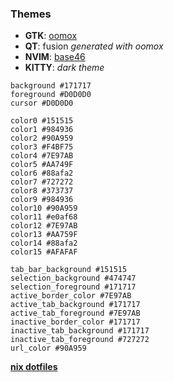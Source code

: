 ### Themes

- **GTK**: [oomox](https://github.com/sachnr/dotfiles/blob/main/pkgs/themix-gui.nix)
- **QT**: fusion _generated with oomox_
- **NVIM**: [base46](https://github.com/sachnr/base46)
- **KITTY**: _dark theme_

```
background #171717
foreground #D0D0D0
cursor #D0D0D0

color0 #151515
color1 #984936
color2 #90A959
color3 #F4BF75
color4 #7E97AB
color5 #AA749F
color6 #88afa2
color7 #727272
color8 #373737
color9 #984936
color10 #90A959
color11 #e0af68
color12 #7E97AB
color13 #AA759F
color14 #88afa2
color15 #AFAFAF

tab_bar_background #151515
selection_background #474747
selection_foreground #171717
active_border_color #7E97AB
active_tab_background #171717
active_tab_foreground #7E97AB
inactive_border_color #171717
inactive_tab_background #171717
inactive_tab_foreground #727272
url_color #90A959
```

**[nix dotfiles](https://github.com/sachnr/dotfiles)**
